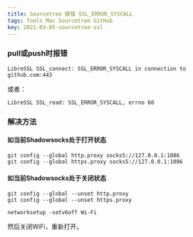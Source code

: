 ```yaml
---
title: Sourcetree 报错 SSL_ERROR_SYSCALL
tags: Tools Mac Sourcetree GitHub
key: 2021-03-05-sourcetree-ssl
---
```


### pull或push时报错

`LibreSSL SSL_connect: SSL_ERROR_SYSCALL in connection to github.com:443`

或者：

`LibreSSL SSL_read: SSL_ERROR_SYSCALL, errno 60`

### 解决方法

#### 如当前Shadowsocks处于打开状态
```
git config --global http.proxy socks5://127.0.0.1:1086
git config --global https.proxy socks5://127.0.0.1:1086
```

#### 如当前Shadowsocks处于关闭状态
```
git config --global --unset http.proxy
git config --global --unset https.proxy
```

```
networksetup -setv6off Wi-Fi
```

然后关闭WiFi，重新打开。